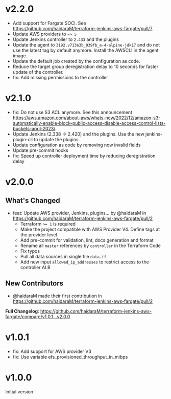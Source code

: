 # v2.2.0

- Add support for Fargate SOCI. See https://github.com/haidaraM/terraform-jenkins-aws-fargate/pull/7
- Update AWS providers to `~> 5`
- Update Jenkins controller to `2.433` and the plugins
- Update the agent to `3192.v713e3b_039fb_e-4-alpine-jdk17` and do not use the latest tag by default anymore. Install
  the AWSCLI in the agent image.
- Update the default job created by the configuration as code.
- Reduce the target group deregistration delay to 10 seconds for faster update of the controller.
- fix: Add missing permissions to the controller

# v2.1.0

- fix: Do not use S3 ACL anymore. See this
  announcement https://aws.amazon.com/about-aws/whats-new/2022/12/amazon-s3-automatically-enable-block-public-access-disable-access-control-lists-buckets-april-2023/
- Update Jenkins (2.338 -> 2.420) and the plugins. Use the new jenkins-plugin-cli to update the plugins.
- Update configuration as code by removing now invalid fields
- Update pre-commit hooks
- fix: Speed up controller deployment time by reducing deregistration delay

# v2.0.0

## What's Changed

* feat: Update AWS provider, Jenkins, plugins... by @haidaraM
  in https://github.com/haidaraM/terraform-jenkins-aws-fargate/pull/2
    - Terraform `>= 1` is required
    - Make the project compatible with AWS Provider V4. Define tags at the provider level
    - Add pre-commit for validation, lint, docs generation and format
    - Rename all `master` references by `controller` in the Terraform Code
    - Fix typos
    - Pull all data sources in single file `data.tf`
    - Add new input `allowed_ip_addresses` to restrict access to the controller ALB

## New Contributors

* @haidaraM made their first contribution in https://github.com/haidaraM/terraform-jenkins-aws-fargate/pull/2

**Full Changelog**: https://github.com/haidaraM/terraform-jenkins-aws-fargate/compare/v1.0.1...v2.0.0

# v1.0.1

- fix: Add support for AWS provider V3
- fix: Use variable efs_provisioned_throughput_in_mibps

# v1.0.0

Initial version


